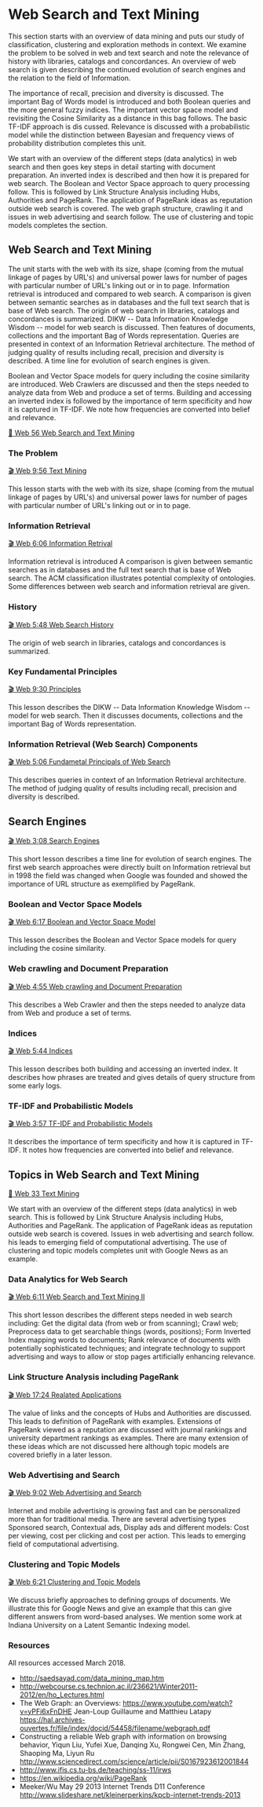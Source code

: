 Web Search and Text Mining
==========================

This section starts with an overview of data mining and puts our study
of classification, clustering and exploration methods in context. We
examine the problem to be solved in web and text search and note the
relevance of history with libraries, catalogs and concordances. An
overview of web search is given describing the continued evolution of
search engines and the relation to the field of Information.

The importance of recall, precision and diversity is discussed. The
important Bag of Words model is introduced and both Boolean queries and
the more general fuzzy indices. The important vector space model and
revisiting the Cosine Similarity as a distance in this bag follows. The
basic TF-IDF approach is dis cussed. Relevance is discussed with a
probabilistic model while the distinction between Bayesian and frequency
views of probability distribution completes this unit.

We start with an overview of the different steps (data analytics) in web
search and then goes key steps in detail starting with document
preparation. An inverted index is described and then how it is prepared
for web search. The Boolean and Vector Space approach to query
processing follow. This is followed by Link Structure Analysis including
Hubs, Authorities and PageRank. The application of PageRank ideas as
reputation outside web search is covered. The web graph structure,
crawling it and issues in web advertising and search follow. The use of
clustering and topic models completes the section.

Web Search and Text Mining
--------------------------

The unit starts with the web with its size, shape (coming from the
mutual linkage of pages by URL's) and universal power laws for number of
pages with particular number of URL's linking out or in to page.
Information retrieval is introduced and compared to web search. A
comparison is given between semantic searches as in databases and the
full text search that is base of Web search. The origin of web search in
libraries, catalogs and concordances is summarized. DIKW -- Data
Information Knowledge Wisdom -- model for web search is discussed. Then
features of documents, collections and the important Bag of Words
representation. Queries are presented in context of an Information
Retrieval architecture. The method of judging quality of results
including recall, precision and diversity is described. A time line for
evolution of search engines is given.

Boolean and Vector Space models for query including the cosine
similarity are introduced. Web Crawlers are discussed and then the steps
needed to analyze data from Web and produce a set of terms. Building and
accessing an inverted index is followed by the importance of term
specificity and how it is captured in TF-IDF. We note how frequencies
are converted into belief and relevance.

[:scroll: Web 56 Web Search and Text Mining](https://drive.google.com/open?id=0B8936_ytjfjmeWVSYk9RVXcyOFk)


### The Problem

[:clapper: Web 9:56 Text Mining](https://www.youtube.com/watch?v=RFBeAWBkUsI)

This lesson starts with the web with its size, shape (coming from the
mutual linkage of pages by URL's) and universal power laws for number of
pages with particular number of URL's linking out or in to page.

### Information Retrieval

[:clapper: Web 6:06 Information Retrival](https://youtu.be/KtWhk2cdRa4)

Information retrieval is introduced A comparison is given between
semantic searches as in databases and the full text search that is base
of Web search. The ACM classification illustrates potential complexity
of ontologies. Some differences between web search and information
retrieval are given.

### History

[:clapper: Web 5:48 Web Search History](https://youtu.be/J7D61uH5gVM)

The origin of web search in libraries, catalogs and concordances is
summarized.

### Key Fundamental Principles

[:clapper: Web 9:30 Principles](https://youtu.be/yPFi6xFnDHE)

This lesson describes the DIKW -- Data Information Knowledge Wisdom --
model for web search. Then it discusses documents, collections and the
important Bag of Words representation.

### Information Retrieval (Web Search) Components

[:clapper: Web 5:06 Fundametal Principals of Web Search](https://youtu.be/EGsnonXgb3Y)

This describes queries in context of an Information Retrieval
architecture. The method of judging quality of results including recall,
precision and diversity is described.

Search Engines
--------------

[:clapper: Web 3:08 Search Engines](https://youtu.be/kBV-99N6f7k)

This short lesson describes a time line for evolution of search engines.
The first web search approaches were directly built on Information
retrieval but in 1998 the field was changed when Google was founded and
showed the importance of URL structure as exemplified by PageRank.

### Boolean and Vector Space Models

[:clapper: Web 6:17 Boolean and Vector Space Model](https://youtu.be/JzGBA0OhsIk)

This lesson describes the Boolean and Vector Space models for query
including the cosine similarity.

### Web crawling and Document Preparation

[:clapper: Web 4:55 Web crawling and Document Preparation](https://youtu.be/Wv-r-PJ9lro)

This describes a Web Crawler and then the steps needed to analyze data
from Web and produce a set of terms.

### Indices

[:clapper: Web 5:44 Indices](https://youtu.be/NY2SmrHoBVM)

This lesson describes both building and accessing an inverted index. It
describes how phrases are treated and gives details of query structure
from some early logs.

### TF-IDF and Probabilistic Models

[:clapper: Web 3:57 TF-IDF and Probabilistic Models](https://youtu.be/9P_HUmpselU)

It describes the importance of term specificity and how it is captured
in TF-IDF. It notes how frequencies are converted into belief and
relevance.

Topics in Web Search and Text Mining
------------------------------------

[:scroll: Web 33 Text Mining](https://drive.google.com/open?id=0B6wqDMIyK2P7YmpLbzQ0X2xpbDg}{PDF)

We start with an overview of the different steps (data analytics) in
web search. This is followed by Link Structure Analysis including
Hubs, Authorities and PageRank. The application of PageRank ideas as
reputation outside web search is covered. Issues in web advertising
and search follow. his leads to emerging field of computational
advertising.  The use of clustering and topic models completes unit
with Google News as an example.

### Data Analytics for Web Search

[:clapper: Web 6:11 Web Search and Text Mining II](https://www.youtube.com/watch?v=kHEFxhWwhx0)

This short lesson describes the different steps needed in web search
including: Get the digital data (from web or from scanning); Crawl web;
Preprocess data to get searchable things (words, positions); Form
Inverted Index mapping words to documents; Rank relevance of documents
with potentially sophisticated techniques; and integrate technology to
support advertising and ways to allow or stop pages artificially
enhancing relevance.

### Link Structure Analysis including PageRank

[:clapper: Web 17:24 Realated Applications](https://www.youtube.com/watch?v=ApDu-7_1LYk)

The value of links and the concepts of Hubs and Authorities are
discussed. This leads to definition of PageRank with examples.
Extensions of PageRank viewed as a reputation are discussed with journal
rankings and university department rankings as examples. There are many
extension of these ideas which are not discussed here although topic
models are covered briefly in a later lesson.

### Web Advertising and Search

[:clapper: Web 9:02 Web Advertising and Search](https://www.youtube.com/watch?v=375sY1YMk5U)

Internet and mobile advertising is growing fast and can be personalized
more than for traditional media. There are several advertising types
Sponsored search, Contextual ads, Display ads and different models: Cost
per viewing, cost per clicking and cost per action. This leads to
emerging field of computational advertising.

### Clustering and Topic Models

[:clapper: Web 6:21 Clustering and Topic Models](https://youtu.be/95cHMyZ-TUs)

We discuss briefly approaches to defining groups of documents. We
illustrate this for Google News and give an example that this can give
different answers from word-based analyses. We mention some work at
Indiana University on a Latent Semantic Indexing model.

### Resources

All resources accessed March 2018.

-   <http://saedsayad.com/data_mining_map.htm>
-   <http://webcourse.cs.technion.ac.il/236621/Winter2011-2012/en/ho_Lectures.html>
-   The Web Graph: an Overviews:
    <https://www.youtube.com/watch?v=yPFi6xFnDHE> Jean-Loup Guillaume
    and Matthieu Latapy
    <https://hal.archives-ouvertes.fr/file/index/docid/54458/filename/webgraph.pdf>
-   Constructing a reliable Web graph with information on browsing
    behavior, Yiqun Liu, Yufei Xue, Danqing Xu, Rongwei Cen, Min Zhang,
    Shaoping Ma, Liyun Ru
    <http://www.sciencedirect.com/science/article/pii/S0167923612001844>
-   <http://www.ifis.cs.tu-bs.de/teaching/ss-11/irws>
-   <https://en.wikipedia.org/wiki/PageRank>
-   Meeker/Wu May 29 2013 Internet Trends D11 Conference
    <http://www.slideshare.net/kleinerperkins/kpcb-internet-trends-2013>

